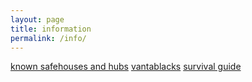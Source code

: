 ```yaml
---
layout: page
title: information
permalink: /info/
---
```


[known safehouses and hubs](https://srsflor.github.io/locations/)
[vantablacks](https://srsflor.github.io/vantablacks/)
[survival guide](https://srsflor.github.io/survival-guide/)
